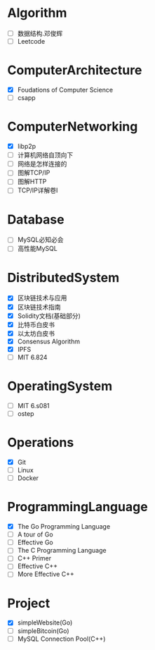 # Algorithm

- [ ] 数据结构.邓俊辉
- [ ] Leetcode

# ComputerArchitecture

- [x] Foudations of Computer Science
- [ ] csapp

# ComputerNetworking

- [x] libp2p
- [ ] 计算机网络自顶向下
- [ ] 网络是怎样连接的
- [ ] 图解TCP/IP
- [ ] 图解HTTP
- [ ] TCP/IP详解卷Ⅰ

# Database

- [ ] MySQL必知必会
- [ ] 高性能MySQL

# DistributedSystem

- [x] 区块链技术与应用
- [x] 区块链技术指南
- [x] Solidity文档(基础部分)
- [x] 比特币白皮书
- [x] 以太坊白皮书
- [x] Consensus Algorithm
- [x] IPFS
- [ ] MIT 6.824

# OperatingSystem


- [ ] MIT 6.s081
- [ ] ostep

# Operations

- [x] Git
- [ ] Linux
- [ ] Docker

# ProgrammingLanguage

- [x] The Go Programming Language
- [ ] A tour of Go
- [ ] Effective Go
- [ ] The C Programming Language
- [ ] C++ Primer
- [ ] Effective C++
- [ ] More Effective C++

# Project

- [x] simpleWebsite(Go)
- [ ] simpleBitcoin(Go)
- [ ] MySQL Connection Pool(C++)
